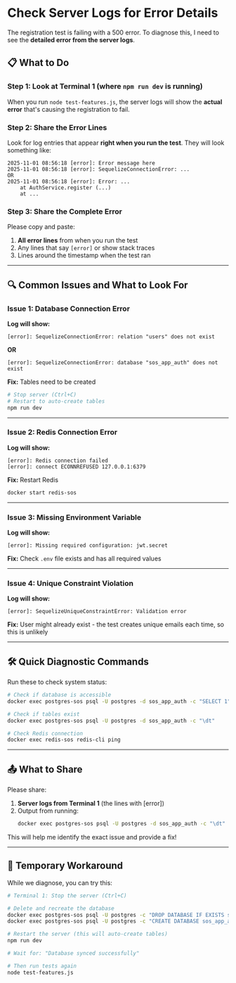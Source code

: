 # Check Server Logs for Error Details

The registration test is failing with a 500 error. To diagnose this, I need to see the **detailed error from the server logs**.

## 📋 What to Do

### Step 1: Look at Terminal 1 (where `npm run dev` is running)

When you run `node test-features.js`, the server logs will show the **actual error** that's causing the registration to fail.

### Step 2: Share the Error Lines

Look for log entries that appear **right when you run the test**. They will look something like:

```
2025-11-01 08:56:18 [error]: Error message here
2025-11-01 08:56:18 [error]: SequelizeConnectionError: ...
OR
2025-11-01 08:56:18 [error]: Error: ...
    at AuthService.register (...)
    at ...
```

### Step 3: Share the Complete Error

Please copy and paste:
1. **All error lines** from when you run the test
2. Any lines that say `[error]` or show stack traces
3. Lines around the timestamp when the test ran

---

## 🔍 Common Issues and What to Look For

### Issue 1: Database Connection Error
**Log will show:**
```
[error]: SequelizeConnectionError: relation "users" does not exist
```
**OR**
```
[error]: SequelizeConnectionError: database "sos_app_auth" does not exist
```

**Fix:** Tables need to be created
```bash
# Stop server (Ctrl+C)
# Restart to auto-create tables
npm run dev
```

---

### Issue 2: Redis Connection Error
**Log will show:**
```
[error]: Redis connection failed
[error]: connect ECONNREFUSED 127.0.0.1:6379
```

**Fix:** Restart Redis
```bash
docker start redis-sos
```

---

### Issue 3: Missing Environment Variable
**Log will show:**
```
[error]: Missing required configuration: jwt.secret
```

**Fix:** Check `.env` file exists and has all required values

---

### Issue 4: Unique Constraint Violation
**Log will show:**
```
[error]: SequelizeUniqueConstraintError: Validation error
```

**Fix:** User might already exist - the test creates unique emails each time, so this is unlikely

---

## 🛠️ Quick Diagnostic Commands

Run these to check system status:

```bash
# Check if database is accessible
docker exec postgres-sos psql -U postgres -d sos_app_auth -c "SELECT 1"

# Check if tables exist
docker exec postgres-sos psql -U postgres -d sos_app_auth -c "\dt"

# Check Redis connection
docker exec redis-sos redis-cli ping
```

---

## 📤 What to Share

Please share:

1. **Server logs from Terminal 1** (the lines with [error])
2. Output from running:
   ```bash
   docker exec postgres-sos psql -U postgres -d sos_app_auth -c "\dt"
   ```

This will help me identify the exact issue and provide a fix!

---

## 🔄 Temporary Workaround

While we diagnose, you can try this:

```bash
# Terminal 1: Stop the server (Ctrl+C)

# Delete and recreate the database
docker exec postgres-sos psql -U postgres -c "DROP DATABASE IF EXISTS sos_app_auth"
docker exec postgres-sos psql -U postgres -c "CREATE DATABASE sos_app_auth"

# Restart the server (this will auto-create tables)
npm run dev

# Wait for: "Database synced successfully"

# Then run tests again
node test-features.js
```
